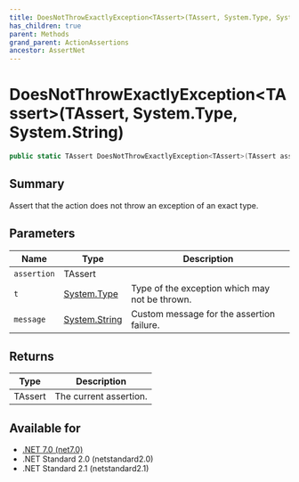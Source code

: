 ```yaml
---
title: DoesNotThrowExactlyException<TAssert>(TAssert, System.Type, System.String)
has_children: true
parent: Methods
grand_parent: ActionAssertions
ancestor: AssertNet
---
```

# DoesNotThrowExactlyException&lt;TAssert&gt;(TAssert, System.Type, System.String)

```csharp
public static TAssert DoesNotThrowExactlyException<TAssert>(TAssert assertion, System.Type t, System.String message);
```

## Summary
Assert that the action does not throw an exception of an exact type.

## Parameters
|Name|Type|Description|
|-|-|-|
|`assertion`|TAssert||
|`t`|[System.Type](https://learn.microsoft.com/en-us/dotnet/api/system.type)|Type of the exception which may not be thrown.|
|`message`|[System.String](https://learn.microsoft.com/en-us/dotnet/api/system.string)|Custom message for the assertion failure.|

## Returns
|Type|Description|
|-|-|
|TAssert|The current assertion.|

## Available for
- [.NET 7.0 (net7.0)](https://versionsof.net/core/7.0/)
- .NET Standard 2.0 (netstandard2.0)
- .NET Standard 2.1 (netstandard2.1)
